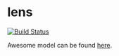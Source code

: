 # lens

[![Build Status](https://travis-ci.com/dianamin/lens.svg?token=QtyssvzfCEp6UXzjjJpb&branch=master)](https://travis-ci.com/dianamin/lens)

Awesome model can be found [here](https://github.com/AlexandruHodorogea/GoogleLandmarks).
